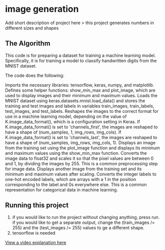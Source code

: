 # image generation

 Add short description of project here > this project generates numbers in different sizes and shapes



## The Algorithm

This code is for preparing a dataset for training a machine learning model. Specifically, it is for training a model to classify handwritten digits from the MNIST dataset.

The code does the following:

Imports the necessary libraries: tensorflow, keras, numpy, and matplotlib.
Defines some helper functions: show_min_max and plot_image, which are used to display images and their minimum and maximum values.
Loads the MNIST dataset using keras.datasets.mnist.load_data() and stores the training and test images and labels in variables train_images, train_labels, test_images, and test_labels.
Reshapes the images to the correct format for use in a machine learning model, depending on the value of K.image_data_format(), which is a configuration setting in Keras. If K.image_data_format() is set to 'channels_first', the images are reshaped to have a shape of (num_samples, 1, img_rows, img_cols). If K.image_data_format() is set to 'channels_last', the images are reshaped to have a shape of (num_samples, img_rows, img_cols, 1).
Displays an image from the training set using the plot_image function and displays its minimum and maximum values using the show_min_max function.
Converts the image data to float32 and scales it so that the pixel values are between 0 and 1, by dividing the images by 255. This is a common preprocessing step for image data.
Displays another image from the training set and its minimum and maximum values after scaling.
Converts the integer labels to one-hot encoded labels, which are arrays with a 1 in the position corresponding to the label and 0s everywhere else. This is a common representation for categorical data in machine learning.

## Running this project

1. if you would like to run the project without changing anything, press run. if you would like to get a separate output, change the (train_images /= 255) and the 
(test_images /= 255) values to ge a different shape.
2. tensorflow is needed

[View a video explanation here](https://youtu.be/Y6-yngzlN2M)

